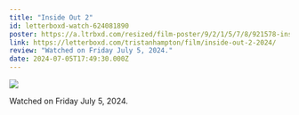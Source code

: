 ```yaml
---
title: "Inside Out 2"
id: letterboxd-watch-624081890
poster: https://a.ltrbxd.com/resized/film-poster/9/2/1/5/7/8/921578-inside-out-2-0-600-0-900-crop.jpg?v=efa25e5cca
link: https://letterboxd.com/tristanhampton/film/inside-out-2-2024/
review: "Watched on Friday July 5, 2024."
date: 2024-07-05T17:49:30.000Z
---
```

 <p><img src="https://a.ltrbxd.com/resized/film-poster/9/2/1/5/7/8/921578-inside-out-2-0-600-0-900-crop.jpg?v=efa25e5cca"/></p> <p>Watched on Friday July 5, 2024.</p>